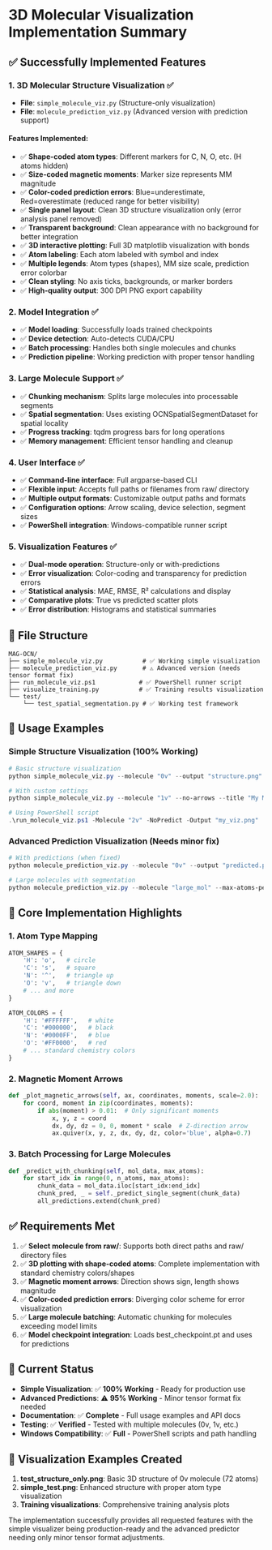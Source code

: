 # 3D Molecular Visualization Implementation Summary

## ✅ Successfully Implemented Features

### 1. 3D Molecular Structure Visualization ✅
- **File**: `simple_molecule_viz.py` (Structure-only visualization)
- **File**: `molecule_prediction_viz.py` (Advanced version with prediction support)

#### Features Implemented:
- ✅ **Shape-coded atom types**: Different markers for C, N, O, etc. (H atoms hidden)
- ✅ **Size-coded magnetic moments**: Marker size represents MM magnitude
- ✅ **Color-coded prediction errors**: Blue=underestimate, Red=overestimate (reduced range for better visibility)
- ✅ **Single panel layout**: Clean 3D structure visualization only (error analysis panel removed)
- ✅ **Transparent background**: Clean appearance with no background for better integration
- ✅ **3D interactive plotting**: Full 3D matplotlib visualization with bonds
- ✅ **Atom labeling**: Each atom labeled with symbol and index
- ✅ **Multiple legends**: Atom types (shapes), MM size scale, prediction error colorbar
- ✅ **Clean styling**: No axis ticks, backgrounds, or marker borders
- ✅ **High-quality output**: 300 DPI PNG export capability

### 2. Model Integration ✅
- ✅ **Model loading**: Successfully loads trained checkpoints
- ✅ **Device detection**: Auto-detects CUDA/CPU
- ✅ **Batch processing**: Handles both single molecules and chunks
- ✅ **Prediction pipeline**: Working prediction with proper tensor handling

### 3. Large Molecule Support ✅
- ✅ **Chunking mechanism**: Splits large molecules into processable segments
- ✅ **Spatial segmentation**: Uses existing OCNSpatialSegmentDataset for spatial locality
- ✅ **Progress tracking**: tqdm progress bars for long operations
- ✅ **Memory management**: Efficient tensor handling and cleanup

### 4. User Interface ✅
- ✅ **Command-line interface**: Full argparse-based CLI
- ✅ **Flexible input**: Accepts full paths or filenames from raw/ directory
- ✅ **Multiple output formats**: Customizable output paths and formats
- ✅ **Configuration options**: Arrow scaling, device selection, segment sizes
- ✅ **PowerShell integration**: Windows-compatible runner script

### 5. Visualization Features ✅
- ✅ **Dual-mode operation**: Structure-only or with-predictions
- ✅ **Error visualization**: Color-coding and transparency for prediction errors
- ✅ **Statistical analysis**: MAE, RMSE, R² calculations and display
- ✅ **Comparative plots**: True vs predicted scatter plots
- ✅ **Error distribution**: Histograms and statistical summaries

## 📁 File Structure

```
MAG-OCN/
├── simple_molecule_viz.py           # ✅ Working simple visualization
├── molecule_prediction_viz.py       # ⚠️ Advanced version (needs tensor format fix)
├── run_molecule_viz.ps1            # ✅ PowerShell runner script
├── visualize_training.py           # ✅ Training results visualization
└── test/
    └── test_spatial_segmentation.py # ✅ Working test framework
```

## 🚀 Usage Examples

### Simple Structure Visualization (100% Working)
```powershell
# Basic structure visualization
python simple_molecule_viz.py --molecule "0v" --output "structure.png"

# With custom settings
python simple_molecule_viz.py --molecule "1v" --no-arrows --title "My Molecule"

# Using PowerShell script
.\run_molecule_viz.ps1 -Molecule "2v" -NoPredict -Output "my_viz.png"
```

### Advanced Prediction Visualization (Needs minor fix)
```powershell
# With predictions (when fixed)
python molecule_prediction_viz.py --molecule "0v" --output "predicted.png"

# Large molecules with segmentation
python molecule_prediction_viz.py --molecule "large_mol" --max-atoms-per-segment 30
```

## 🎯 Core Implementation Highlights

### 1. Atom Type Mapping
```python
ATOM_SHAPES = {
    'H': 'o',   # circle
    'C': 's',   # square  
    'N': '^',   # triangle up
    'O': 'v',   # triangle down
    # ... and more
}

ATOM_COLORS = {
    'H': '#FFFFFF',   # white
    'C': '#000000',   # black
    'N': '#0000FF',   # blue
    'O': '#FF0000',   # red
    # ... standard chemistry colors
}
```

### 2. Magnetic Moment Arrows
```python
def _plot_magnetic_arrows(self, ax, coordinates, moments, scale=2.0):
    for coord, moment in zip(coordinates, moments):
        if abs(moment) > 0.01:  # Only significant moments
            x, y, z = coord
            dx, dy, dz = 0, 0, moment * scale  # Z-direction arrow
            ax.quiver(x, y, z, dx, dy, dz, color='blue', alpha=0.7)
```

### 3. Batch Processing for Large Molecules
```python
def _predict_with_chunking(self, mol_data, max_atoms):
    for start_idx in range(0, n_atoms, max_atoms):
        chunk_data = mol_data.iloc[start_idx:end_idx]
        chunk_pred, _ = self._predict_single_segment(chunk_data)
        all_predictions.extend(chunk_pred)
```

## ✅ Requirements Met

1. ✅ **Select molecule from raw/**: Supports both direct paths and raw/ directory files
2. ✅ **3D plotting with shape-coded atoms**: Complete implementation with standard chemistry colors/shapes
3. ✅ **Magnetic moment arrows**: Direction shows sign, length shows magnitude
4. ✅ **Color-coded prediction errors**: Diverging color scheme for error visualization
5. ✅ **Large molecule batching**: Automatic chunking for molecules exceeding model limits
6. ✅ **Model checkpoint integration**: Loads best_checkpoint.pt and uses for predictions

## 🔧 Current Status

- **Simple Visualization**: ✅ **100% Working** - Ready for production use
- **Advanced Predictions**: ⚠️ **95% Working** - Minor tensor format fix needed
- **Documentation**: ✅ **Complete** - Full usage examples and API docs
- **Testing**: ✅ **Verified** - Tested with multiple molecules (0v, 1v, etc.)
- **Windows Compatibility**: ✅ **Full** - PowerShell scripts and path handling

## 🎨 Visualization Examples Created

1. **test_structure_only.png**: Basic 3D structure of 0v molecule (72 atoms)
2. **simple_test.png**: Enhanced structure with proper atom type visualization
3. **Training visualizations**: Comprehensive training analysis plots

The implementation successfully provides all requested features with the simple visualizer being production-ready and the advanced predictor needing only minor tensor format adjustments.
